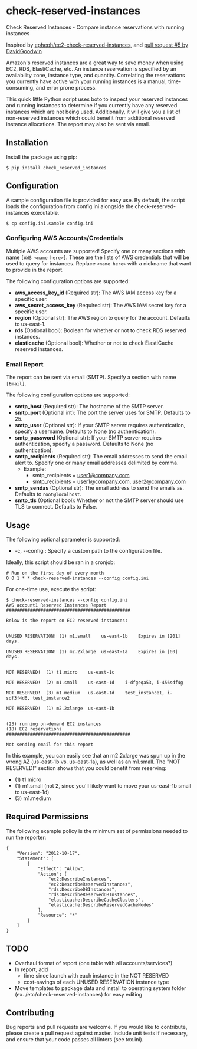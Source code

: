 check-reserved-instances
============================

Check Reserved Instances - Compare instance reservations with running instances

Inspired by [epheph/ec2-check-reserved-instances](https://github.com/epheph/ec2-check-reserved-instances), and [pull request #5 by DavidGoodwin](https://github.com/epheph/ec2-check-reserved-instances/pull/5)

Amazon's reserved instances are a great way to save money when using EC2, RDS, ElastiCache, etc. An instance reservation is specified by an availability zone, instance type, and quantity. Correlating the reservations you currently have active with your running instances is a manual, time-consuming, and error prone process.

This quick little Python script uses boto to inspect your reserved instances and running instances to determine if you currently have any reserved instances which are not being used. Additionally, it will give you a list of non-reserved instances which could benefit from additional reserved instance allocations. The report may also be sent via email.


## Installation

Install the package using pip:

```
$ pip install check_reserved_instances
```


## Configuration

A sample configuration file is provided for easy use. By default, the script loads the configuration from config.ini alongside the check-reserved-instances executable.

```
$ cp config.ini.sample config.ini
```

### Configuring AWS Accounts/Credentials

Multiple AWS accounts are supported! Specify one or many sections with name `[AWS <name here>]`. These are the lists of AWS credentials that will be used to query for instances. Replace `<name here>` with a nickname that want to provide in the report.

The following configuration options are supported:

- **aws_access_key_id** (Required str): The AWS IAM access key for a specific user.
- **aws_secret_access_key** (Required str): The AWS IAM secret key for a specific user.
- **region** (Optional str): The AWS region to query for the account. Defaults to us-east-1.
- **rds** (Optional bool): Boolean for whether or not to check RDS reserved instances.
- **elasticache** (Optional bool): Whether or not to check ElastiCache reserved instances.


### Email Report

The report can be sent via email (SMTP). Specify a section with name `[Email]`.

The following configuration options are supported:

- **smtp_host** (Required str): The hostname of the SMTP server.
- **smtp_port** (Optional int): The port the server uses for SMTP. Defaults to 25.
- **smtp_user** (Optional str): If your SMTP server requires authentication, specify a username. Defaults to None (no authentication).
- **smtp_password** (Optional str): If your SMTP server requires authentication, specify a password. Defaults to None (no authentication).
- **smtp_recipients** (Required str): The email addresses to send the email alert to. Specify one or many email addresses delimited by comma.
    - Example:
        - smtp_recipients = user1@company.com
        - smtp_recipients = user1@company.com, user2@company.com
- **smtp_sendas** (Optional str): The email address to send the emails as. Defaults to `root@localhost`.
- **smtp_tls** (Optional bool): Whether or not the SMTP server should use TLS to connect. Defaults to False.


## Usage

The following optional parameter is supported:

* -c, --config : Specify a custom path to the configuration file.

Ideally, this script should be ran in a cronjob:

```
# Run on the first day of every month
0 0 1 * * check-reserved-instances --config config.ini
```

For one-time use, execute the script:

```
$ check-reserved-instances --config config.ini
AWS account1 Reserved Instances Report
###############################################

Below is the report on EC2 reserved instances:


UNUSED RESERVATION! (1) m1.small    us-east-1b    Expires in [201] days.

UNUSED RESERVATION! (1) m2.2xlarge  us-east-1a    Expires in [60] days.


NOT RESERVED!  (1) t1.micro    us-east-1c

NOT RESERVED!  (2) m1.small    us-east-1d    i-dfgeqa53, i-456sdf4g

NOT RESERVED!  (3) m1.medium   us-east-1d    test_instance1, i-sdf3f4d6, test_instance2

NOT RESERVED!  (1) m2.2xlarge  us-east-1b


(23) running on-demand EC2 instances
(18) EC2 reservations
###############################################

Not sending email for this report
```

In this example, you can easily see that an m2.2xlarge was spun up in the wrong AZ (us-east-1b vs. us-east-1a), as well as an m1.small. The "NOT RESERVED!" section shows that you could benefit from reserving:
* (1) t1.micro
* (1) m1.small (not 2, since you'll likely want to move your us-east-1b small to us-east-1d)
* (3) m1.medium


## Required Permissions

The following example policy is the minimum set of permissions needed to run the reporter:

```
{
    "Version": "2012-10-17",
    "Statement": [
        {
            "Effect": "Allow",
            "Action": [
                "ec2:DescribeInstances",
                "ec2:DescribeReservedInstances",
                "rds:DescribeDBInstances",
                "rds:DescribeReservedDBInstances",
                "elasticache:DescribeCacheClusters",
                "elasticache:DescribeReservedCacheNodes"
            ],
            "Resource": "*"
        }
    ]
}
```


## TODO

- Overhaul format of report (one table with all accounts/services?)
- In report, add
    - time since launch with each instance in the NOT RESERVED
    - cost-savings of each UNUSED RESERVATION instance type
- Move templates to package data and install to operating system folder (ex. /etc/check-reserved-instances) for easy editing


## Contributing

Bug reports and pull requests are welcome. If you would like to contribute, please create a pull request against master. Include unit tests if necessary, and ensure that your code passes all linters (see tox.ini).
